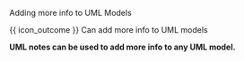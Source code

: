 <span id="title">Adding more info to UML Models</span>

<span id="prereqs"></span>

<span id="outcomes">{{ icon_outcome }} Can add more info to UML models</span>

<div id="body">

**UML notes can be used to add more info to any UML model.**

<panel src="../../../../book/uml/notes/notes/unit-inElsewhere-asFlat.md#title-and-body" boilerplate header="{{ icon_prereq }} UML → Notes" expanded />

</div>

<div id="extras">
</div>